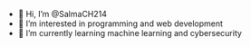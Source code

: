 - 👋 Hi, I’m @SalmaCH214
- 👀 I’m interested in programming and web development   
- 🌱 I’m currently learning machine learning and cybersecurity


<!---
SalmaCH214/SalmaCH214 is a ✨ special ✨ repository because its `README.md` (this file) appears on your GitHub profile.
You can click the Preview link to take a look at your changes.
--->
